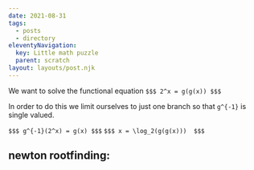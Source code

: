 ```yaml
---
date: 2021-08-31
tags:
  - posts
  - directory
eleventyNavigation:
  key: Little math puzzle
  parent: scratch
layout: layouts/post.njk
---
```




We want to solve the functional equation 
`$$$ 2^x = g(g(x)) $$$`

In order to do this we limit ourselves to just one branch so that `g^{-1}` is single valued.

`$$$ g^{-1}(2^x) = g(x) $$$`
`$$$ x = \log_2(g(g(x)))  $$$`

## newton rootfinding:

